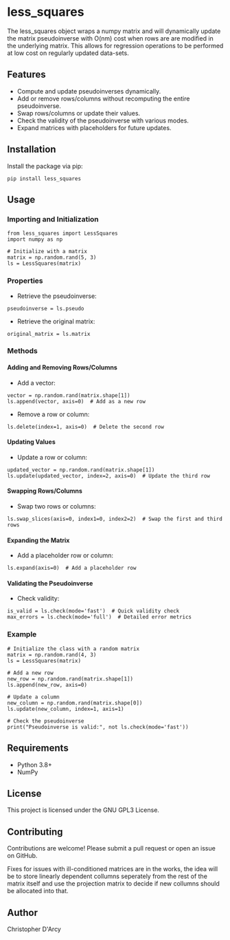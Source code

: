 # less_squares

The less_squares object wraps a numpy matrix and will dynamically update the matrix pseudoinverse with O(nm) cost when rows are are modified in the underlying matrix. This allows for regression operations to be performed at low cost on regularly updated data-sets.

## Features

- Compute and update pseudoinverses dynamically.
- Add or remove rows/columns without recomputing the entire pseudoinverse.
- Swap rows/columns or update their values.
- Check the validity of the pseudoinverse with various modes.
- Expand matrices with placeholders for future updates.

## Installation

Install the package via pip:
```
pip install less_squares
```
## Usage

### Importing and Initialization
```
from less_squares import LessSquares
import numpy as np

# Initialize with a matrix
matrix = np.random.rand(5, 3)
ls = LessSquares(matrix)
```
### Properties
- Retrieve the pseudoinverse:
```
pseudoinverse = ls.pseudo
```
- Retrieve the original matrix:
```
original_matrix = ls.matrix
```
### Methods

#### Adding and Removing Rows/Columns
- Add a vector:
```
vector = np.random.rand(matrix.shape[1])
ls.append(vector, axis=0)  # Add as a new row
```
- Remove a row or column:
```
ls.delete(index=1, axis=0)  # Delete the second row
```

#### Updating Values
- Update a row or column:
```
updated_vector = np.random.rand(matrix.shape[1])
ls.update(updated_vector, index=2, axis=0)  # Update the third row
```
#### Swapping Rows/Columns
- Swap two rows or columns:
```
ls.swap_slices(axis=0, index1=0, index2=2)  # Swap the first and third rows
```

#### Expanding the Matrix
- Add a placeholder row or column:
```
ls.expand(axis=0)  # Add a placeholder row
```
#### Validating the Pseudoinverse
- Check validity:
```
is_valid = ls.check(mode='fast')  # Quick validity check
max_errors = ls.check(mode='full')  # Detailed error metrics
```
### Example
```
# Initialize the class with a random matrix
matrix = np.random.rand(4, 3)
ls = LessSquares(matrix)

# Add a new row
new_row = np.random.rand(matrix.shape[1])
ls.append(new_row, axis=0)

# Update a column
new_column = np.random.rand(matrix.shape[0])
ls.update(new_column, index=1, axis=1)

# Check the pseudoinverse
print("Pseudoinverse is valid:", not ls.check(mode='fast'))
```

## Requirements
- Python 3.8+
- NumPy

## License
This project is licensed under the GNU GPL3 License.

## Contributing
Contributions are welcome! Please submit a pull request or open an issue on GitHub.

Fixes for issues with ill-conditioned matrices are in the works, the idea will be to store linearly dependent collumns seperately from the rest of the matrix itself and use the projection matrix to decide if new collumns should be allocated into that.

## Author
Christopher D'Arcy
